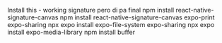 Install this - working signature pero di pa final
npm install react-native-signature-canvas
npm install react-native-signature-canvas expo-print expo-sharing
npx expo install expo-file-system expo-sharing
npx expo install expo-media-library
npm install buffer
